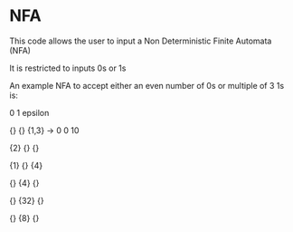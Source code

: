 # NFA
This code allows the user to input a Non Deterministic Finite Automata (NFA)

It is restricted to inputs 0s or 1s

An example NFA to accept either an even number of 0s or multiple of 3 1s is:

0   1   epsilon 

{}  {}    {1,3}  -> 0 0 10

{2} {}      {}

{1} {}     {4}

{}   {4}    {}

{}    {32}  {}

{}    {8}   {}
